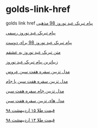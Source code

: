 # golds-link-href
golds link href
<a href="https://paghman.ir/2019/02/14/پیام-تبریک-عید-نوروز-98-مذهبی-عاشقانه،ف/">پیام تبریک عید نوروز 98 مذهبی</a>

<a href="https://paghman.ir/2019/02/13/پیام-تبریک-عیدنوروز98-رسمی-پیام-عاشقانه/">پیام تبریک عید نوروز رسمی</a>

<a href="https://paghman.ir/2019/02/12/پیام-تبریک-عیدنوروز-98-برای-دوست-متن-زیب/">پیام تبریک عید نوروز 98 برای دوست</a>

<a href="https://paghman.ir/2019/02/12/متن-تبریک-عید-نوروز-به-عشقم-متن-تبریک-عی/">متن تبریک عید نوروز به عشقم</a>

<a href="https://paghman.ir/2019/02/16/زیباترین-پیام-تبریک-عید-نوروز98-جدیدتری/">زیباترین پیام تبریک عید نوروز</a>

<a href="https://paghman.ir/2019/02/16/مدل-تزیین-سفره-هفت-سین-عروس-۹۸-سفره-هفت/">مدل تزیین سفره هفت سین عروس</a>

<a href="https://paghman.ir/2019/02/16/مدل-تزیین-سفره-هفت-سین-با-جام-۹۸/">مدل تزیین سفره هفت سین با جام</a>

<a href="https://paghman.ir/2019/02/16/مدل-تزیین-جام-سفره-هفت-سین-۹۸-مدل-جام-سف/">مدل تزیین جام سفره هفت سین</a>

<a href="https://paghman.ir/2019/02/16/مدل-های-تزیین-سفره-هفت-سین۹۸-مدل-های-سف/">مدل های تزیین سفره هفت سین</a>

<a href="https://paghman.ir/2019/02/16/قیمت-طلا-امروز-۹۸-قیمت-طلا-۱۵-اردیبهشت/">قیمت طلا ۱۵ اردیبهشت ۹۸</a>

<a href="https://paghman.ir/2019/02/16/قیمت-طلا-امروز-۹۸-قیمت-طلا-۱۴-اردیبهشت/">قیمت طلا ۱۴ اردیبهشت ۹۸</a>
